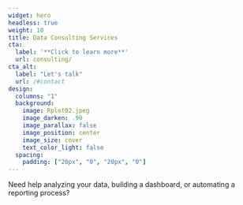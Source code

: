 ```yaml
---
widget: hero
headless: true
weight: 10
title: Data Consulting Services
cta:
  label: '**Click to learn more**'
  url: consulting/
cta_alt:
  label: "Let's talk"
  url: /#contact
design:
  columns: "1"
  background:
    image: Rplot02.jpeg
    image_darken: .90
    image_parallax: false
    image_position: center
    image_size: cover
    text_color_light: false
  spacing:
    padding: ["20px", "0", "20px", "0"]
---
```


Need help analyzing your data, building a dashboard, or automating a reporting process?